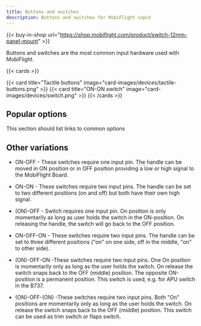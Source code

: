 ```yaml
---
title: Buttons and switches
description: Buttons and switches for MobiFlight input
---
```


{{< buy-in-shop url="https://shop.mobiflight.com/product/switch-12mm-panel-mount" >}}

Buttons and switches are the most common input hardware used with MobiFlight.

{{< cards >}}

{{< card title="Tactile buttons" image="card-images/devices/tactile-buttons.png" >}}
{{< card title="ON-ON switch" image="card-images/devices/switch.png" >}}
{{< /cards >}}

## Popular options

This section should list links to common options

## Other variations

- ON-OFF - These switches require one input pin. The handle can be moved in ON position or in OFF position providing a low or high signal to the MobiFlight Board.

- ON-ON - These switches require two input pins. The handle can be set to two different positions (on and off) but both have their own high signal.

- (ON)-OFF - Switch requires one input pin. On position is only momentarily as long as user holds the switch in the ON-position. On releasing the handle, the switch will go back to the OFF position.

- ON-OFF-ON - These switches require two input pins. The handle can be set to three different positions ("on" on one side, off in the middle, "on" to other side).

- (ON)-OFF-ON -These switches require two input pins. One On position is momentarily only as long as the user holds the switch. On release the switch snaps back to the OFF (middle) position. The opposite ON-position is a permanent position. This switch is used, e.g. for APU switch in the B737.

- (ON)-OFF-(ON) -These switches require two input pins. Both "On" positions are momentarily only as long as the user holds the switch. On release the switch snaps back to the OFF (middle) position. This switch can be used as trim switch or flaps switch.
